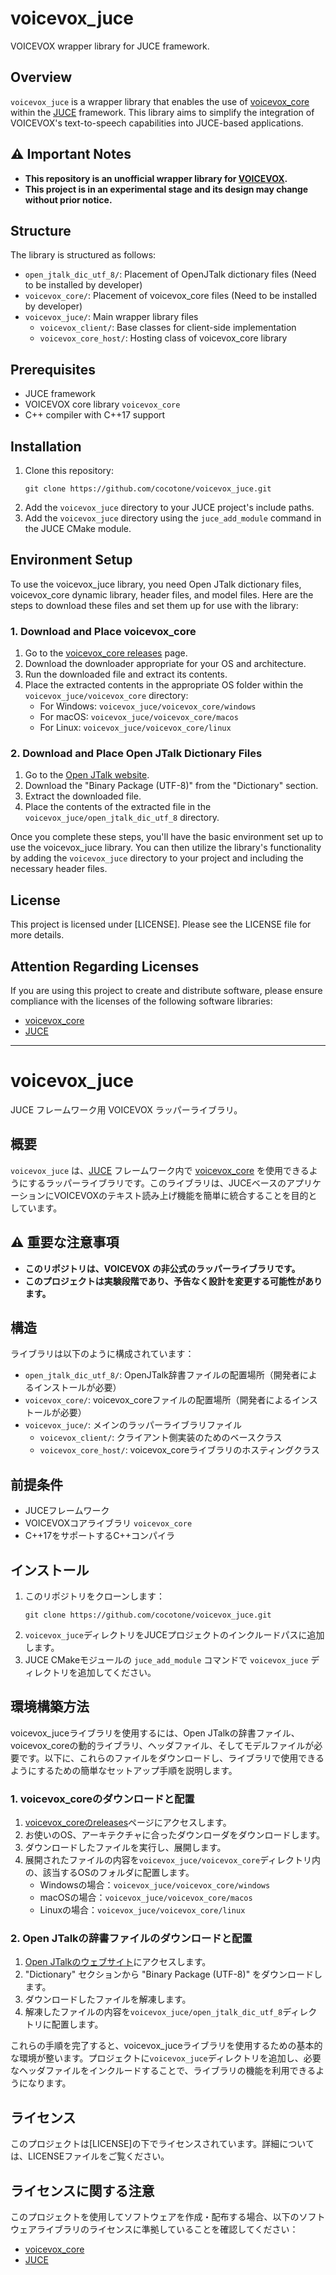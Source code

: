 # voicevox_juce

VOICEVOX wrapper library for JUCE framework.

## Overview

`voicevox_juce` is a wrapper library that enables the use of [voicevox_core](https://github.com/VOICEVOX/voicevox_core) within the [JUCE](https://juce.com/) framework. This library aims to simplify the integration of VOICEVOX's text-to-speech capabilities into JUCE-based applications.

## ⚠️ Important Notes

- **This repository is an unofficial wrapper library for [VOICEVOX](https://voicevox.hiroshiba.jp/).**
- **This project is in an experimental stage and its design may change without prior notice.**

## Structure

The library is structured as follows:

- `open_jtalk_dic_utf_8/`: Placement of OpenJTalk dictionary files (Need to be installed by developer)
- `voicevox_core/`: Placement of voicevox_core files (Need to be installed by developer)
- `voicevox_juce/`: Main wrapper library files
  - `voicevox_client/`: Base classes for client-side implementation
  - `voicevox_core_host/`: Hosting class of voicevox_core library

## Prerequisites

- JUCE framework
- VOICEVOX core library `voicevox_core`
- C++ compiler with C++17 support

## Installation

1. Clone this repository:
   ```
   git clone https://github.com/cocotone/voicevox_juce.git
   ```
2. Add the `voicevox_juce` directory to your JUCE project's include paths.
3. Add the `voicevox_juce` directory using the `juce_add_module` command in the JUCE CMake module.

## Environment Setup

To use the voicevox_juce library, you need Open JTalk dictionary files, voicevox_core dynamic library, header files, and model files. Here are the steps to download these files and set them up for use with the library:

### 1. Download and Place voicevox_core

1. Go to the [voicevox_core releases](https://github.com/VOICEVOX/voicevox_core/releases) page.
2. Download the downloader appropriate for your OS and architecture.
3. Run the downloaded file and extract its contents.
4. Place the extracted contents in the appropriate OS folder within the `voicevox_juce/voicevox_core` directory:
   - For Windows: `voicevox_juce/voicevox_core/windows`
   - For macOS: `voicevox_juce/voicevox_core/macos`
   - For Linux: `voicevox_juce/voicevox_core/linux`

### 2. Download and Place Open JTalk Dictionary Files

1. Go to the [Open JTalk website](http://open-jtalk.sourceforge.net/).
2. Download the "Binary Package (UTF-8)" from the "Dictionary" section.
3. Extract the downloaded file.
4. Place the contents of the extracted file in the `voicevox_juce/open_jtalk_dic_utf_8` directory.

Once you complete these steps, you'll have the basic environment set up to use the voicevox_juce library. You can then utilize the library's functionality by adding the `voicevox_juce` directory to your project and including the necessary header files.

## License

This project is licensed under [LICENSE]. Please see the LICENSE file for more details.

## Attention Regarding Licenses

If you are using this project to create and distribute software, please ensure compliance with the licenses of the following software libraries:

- [voicevox_core](https://github.com/VOICEVOX/voicevox_core)
- [JUCE](https://github.com/juce-framework/JUCE)

---

# voicevox_juce

JUCE フレームワーク用 VOICEVOX ラッパーライブラリ。

## 概要

`voicevox_juce` は、[JUCE](https://juce.com/) フレームワーク内で [voicevox_core](https://github.com/VOICEVOX/voicevox_core) を使用できるようにするラッパーライブラリです。このライブラリは、JUCEベースのアプリケーションにVOICEVOXのテキスト読み上げ機能を簡単に統合することを目的としています。

## ⚠️ 重要な注意事項

- **このリポジトリは、VOICEVOX の非公式のラッパーライブラリです。**
- **このプロジェクトは実験段階であり、予告なく設計を変更する可能性があります。**

## 構造

ライブラリは以下のように構成されています：

- `open_jtalk_dic_utf_8/`: OpenJTalk辞書ファイルの配置場所（開発者によるインストールが必要）
- `voicevox_core/`: voicevox_coreファイルの配置場所（開発者によるインストールが必要）
- `voicevox_juce/`: メインのラッパーライブラリファイル
  - `voicevox_client/`: クライアント側実装のためのベースクラス
  - `voicevox_core_host/`: voicevox_coreライブラリのホスティングクラス

## 前提条件

- JUCEフレームワーク
- VOICEVOXコアライブラリ `voicevox_core`
- C++17をサポートするC++コンパイラ

## インストール

1. このリポジトリをクローンします：
   ```
   git clone https://github.com/cocotone/voicevox_juce.git
   ```
2. `voicevox_juce`ディレクトリをJUCEプロジェクトのインクルードパスに追加します。
3. JUCE CMakeモジュールの `juce_add_module` コマンドで `voicevox_juce` ディレクトリを追加してください。

## 環境構築方法

voicevox_juceライブラリを使用するには、Open JTalkの辞書ファイル、voicevox_coreの動的ライブラリ、ヘッダファイル、そしてモデルファイルが必要です。以下に、これらのファイルをダウンロードし、ライブラリで使用できるようにするための簡単なセットアップ手順を説明します。

### 1. voicevox_coreのダウンロードと配置

1. [voicevox_coreのreleases](https://github.com/VOICEVOX/voicevox_core/releases)ページにアクセスします。
2. お使いのOS、アーキテクチャに合ったダウンローダをダウンロードします。
3. ダウンロードしたファイルを実行し、展開します。
4. 展開されたファイルの内容を`voicevox_juce/voicevox_core`ディレクトリ内の、該当するOSのフォルダに配置します。
   - Windowsの場合：`voicevox_juce/voicevox_core/windows`
   - macOSの場合：`voicevox_juce/voicevox_core/macos`
   - Linuxの場合：`voicevox_juce/voicevox_core/linux`

### 2. Open JTalkの辞書ファイルのダウンロードと配置

1. [Open JTalkのウェブサイト](http://open-jtalk.sourceforge.net/)にアクセスします。
2. "Dictionary" セクションから "Binary Package (UTF-8)" をダウンロードします。
3. ダウンロードしたファイルを解凍します。
4. 解凍したファイルの内容を`voicevox_juce/open_jtalk_dic_utf_8`ディレクトリに配置します。

これらの手順を完了すると、voicevox_juceライブラリを使用するための基本的な環境が整います。プロジェクトに`voicevox_juce`ディレクトリを追加し、必要なヘッダファイルをインクルードすることで、ライブラリの機能を利用できるようになります。

## ライセンス

このプロジェクトは[LICENSE]の下でライセンスされています。詳細については、LICENSEファイルをご覧ください。

## ライセンスに関する注意

このプロジェクトを使用してソフトウェアを作成・配布する場合、以下のソフトウェアライブラリのライセンスに準拠していることを確認してください：

- [voicevox_core](https://github.com/VOICEVOX/voicevox_core)
- [JUCE](https://github.com/juce-framework/JUCE)
